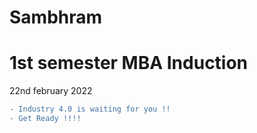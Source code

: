# Sambhram

# 1st semester MBA Induction 

22nd february 2022 


```diff
- Industry 4.0 is waiting for you !!
- Get Ready !!!!
```



```





